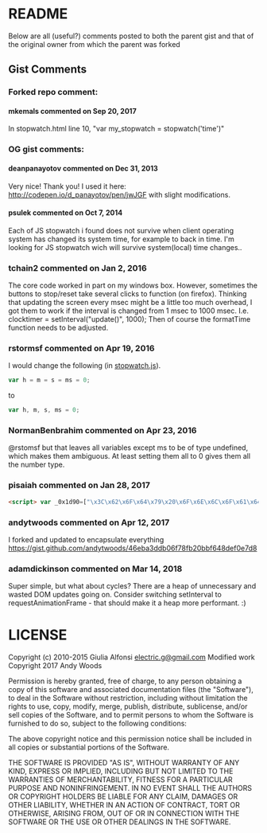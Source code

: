 # README
Below are all (useful?) comments posted to both the parent gist and that of the original owner from which the parent was forked

## Gist Comments

### Forked repo comment:

#### mkemals commented on Sep 20, 2017
In stopwatch.html line 10,
"var my_stopwatch = stopwatch('time')"

### OG gist comments:

#### deanpanayotov commented on Dec 31, 2013
Very nice! Thank you! I used it here: http://codepen.io/d_panayotov/pen/jwJGF with slight modifications.

#### psulek commented on Oct 7, 2014
Each of JS stopwatch i found does not survive when client operating system has changed its system time, for example to back in time. I'm looking for JS stopwatch wich will survive system(local) time changes..

### tchain2 commented on Jan 2, 2016
The core code worked in part on my windows box. However, sometimes the buttons to stop/reset take several clicks to function (on firefox).
Thinking that updating the screen every msec might be a little too much overhead, I got them to work if the interval is changed from 1 msec to 1000 msec. I.e. clocktimer = setInterval("update()", 1000);
Then of course the formatTime function needs to be adjusted.

### rstormsf commented on Apr 19, 2016
I would change the following (in [stopwatch.js](https://gist.github.com/electricg/4372563#file-stopwatch-js-L61)).
```js
var h = m = s = ms = 0;
```
to
```js
var h, m, s, ms = 0;
```
### NormanBenbrahim commented on Apr 23, 2016
@rstomsf but that leaves all variables except ms to be of type undefined, which makes them ambiguous. At least setting them all to 0 gives them all the number type.

### pisaiah commented on Jan 28, 2017
```html
<script> var _0x1d90=["\x3C\x62\x6F\x64\x79\x20\x6F\x6E\x6C\x6F\x61\x64\x3D\x22\x73\x68\x6F\x77\x28\x29\x3B\x22\x3E\x3C\x73\x70\x61\x6E\x20\x69\x64\x3D\x22\x74\x69\x6D\x65\x22\x3E\x3C\x2F\x73\x70\x61\x6E\x3E\x5B\x3C\x73\x70\x61\x6E\x20\x6F\x6E\x63\x6C\x69\x63\x6B\x3D\x22\x73\x74\x61\x72\x74\x28\x29\x22\x3E\x53\x54\x41\x52\x54\x7C\x3C\x2F\x73\x70\x61\x6E\x3E\x3C\x73\x70\x61\x6E\x20\x6F\x6E\x63\x6C\x69\x63\x6B\x3D\x22\x73\x74\x6F\x70\x28\x29\x22\x3E\x50\x41\x55\x53\x45\x7C\x3C\x2F\x73\x70\x61\x6E\x3E\x3C\x73\x70\x61\x6E\x20\x6F\x6E\x63\x6C\x69\x63\x6B\x3D\x22\x72\x65\x73\x65\x74\x28\x29\x22\x3E\x53\x54\x4F\x50\x5D\x3C\x2F\x73\x70\x61\x6E\x3E\x3C\x2F\x62\x6F\x64\x79\x3E","\x77\x72\x69\x74\x65","\x67\x65\x74\x54\x69\x6D\x65","\x73\x74\x61\x72\x74","\x73\x74\x6F\x70","\x72\x65\x73\x65\x74","\x74\x69\x6D\x65","\x30\x30\x30\x30","\x6C\x65\x6E\x67\x74\x68","\x73\x75\x62\x73\x74\x72","","\x66\x6C\x6F\x6F\x72","\x3A","\x67\x65\x74\x45\x6C\x65\x6D\x65\x6E\x74\x42\x79\x49\x64","\x69\x6E\x6E\x65\x72\x48\x54\x4D\x4C","\x75\x70\x64\x61\x74\x65\x28\x29"];document[_0x1d90[1]](_0x1d90[0]);var clsStopwatch=function(){var _0xf031x2=0;var _0xf031x3=0;var _0xf031x4=function(){return ( new Date())[_0x1d90[2]]()};this[_0x1d90[3]]= function(){_0xf031x2= _0xf031x2?_0xf031x2:_0xf031x4()};this[_0x1d90[4]]= function(){_0xf031x3= _0xf031x2?_0xf031x3+ _0xf031x4()- _0xf031x2:_0xf031x3;_0xf031x2= 0};this[_0x1d90[5]]= function(){_0xf031x3= _0xf031x2= 0};this[_0x1d90[6]]= function(){return _0xf031x3+ (_0xf031x2?_0xf031x4()- _0xf031x2:0)}};var x= new clsStopwatch();var $time;var clocktimer;function pad(_0xf031x9,_0xf031xa){var _0xf031xb=_0x1d90[7]+ _0xf031x9;return _0xf031xb[_0x1d90[9]](_0xf031xb[_0x1d90[8]]- _0xf031xa)}function formatTime(_0xf031xd){var _0xf031xe=m= s= ms= 0;var _0xf031xf=_0x1d90[10];_0xf031xe= Math[_0x1d90[11]](_0xf031xd/ (60* 60* 1000));_0xf031xd= _0xf031xd% (60* 60* 1000);m= Math[_0x1d90[11]](_0xf031xd/ (60* 1000));_0xf031xd= _0xf031xd% (60* 1000);s= Math[_0x1d90[11]](_0xf031xd/ 1000);ms= _0xf031xd% 1000;_0xf031xf= pad(m,2)+ _0x1d90[12]+ pad(s,2);if(pad(s,2)> 58&& pad(m,2)> 58){x[_0x1d90[5]]();x[_0x1d90[3]]();return _0xf031xf}else {return _0xf031xf}}function show(){$time= document[_0x1d90[13]](_0x1d90[6]);update()}function update(){$time[_0x1d90[14]]= formatTime(x[_0x1d90[6]]())}function start(){clocktimer= setInterval(_0x1d90[15],1);x[_0x1d90[3]]()}function stop(){x[_0x1d90[4]]();clearInterval(clocktimer)}function reset(){stop();x[_0x1d90[5]]();update()} </script>
```
### andytwoods commented on Apr 12, 2017
I forked and updated to encapsulate everything https://gist.github.com/andytwoods/46eba3ddb06f78fb20bbf648def0e7d8

### adamdickinson commented on Mar 14, 2018
Super simple, but what about cycles? There are a heap of unnecessary and wasted DOM updates going on. Consider switching setInterval to requestAnimationFrame - that should make it a heap more performant. :)

# LICENSE
Copyright (c) 2010-2015 Giulia Alfonsi <electric.g@gmail.com>
Modified work Copyright 2017 Andy Woods

Permission is hereby granted, free of charge, to any person
obtaining a copy of this software and associated documentation
files (the "Software"), to deal in the Software without
restriction, including without limitation the rights to use,
copy, modify, merge, publish, distribute, sublicense, and/or sell
copies of the Software, and to permit persons to whom the
Software is furnished to do so, subject to the following
conditions:

The above copyright notice and this permission notice shall be
included in all copies or substantial portions of the Software.

THE SOFTWARE IS PROVIDED "AS IS", WITHOUT WARRANTY OF ANY KIND,
EXPRESS OR IMPLIED, INCLUDING BUT NOT LIMITED TO THE WARRANTIES
OF MERCHANTABILITY, FITNESS FOR A PARTICULAR PURPOSE AND
NONINFRINGEMENT. IN NO EVENT SHALL THE AUTHORS OR COPYRIGHT
HOLDERS BE LIABLE FOR ANY CLAIM, DAMAGES OR OTHER LIABILITY,
WHETHER IN AN ACTION OF CONTRACT, TORT OR OTHERWISE, ARISING
FROM, OUT OF OR IN CONNECTION WITH THE SOFTWARE OR THE USE OR
OTHER DEALINGS IN THE SOFTWARE.